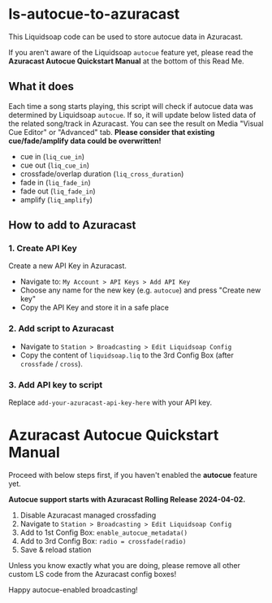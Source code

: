# ls-autocue-to-azuracast
This Liquidsoap code can be used to store autocue data in Azuracast.

If you aren't aware of the Liquidsoap `autocue` feature yet, please read the **Azuracast Autocue Quickstart Manual** at the bottom of this Read Me.

## What it does
Each time a song starts playing, this script will check if autocue data was determined by Liquidsoap `autocue`. If so, it will update below listed data of the related song/track in Azuracast. You can see the result on Media "Visual Cue Editor" or "Advanced" tab. **Please consider that existing cue/fade/amplify data could be overwritten!**

- cue in (`liq_cue_in`)
- cue out (`liq_cue_in`)
- crossfade/overlap duration (`liq_cross_duration`)
- fade in (`liq_fade_in`)
- fade out (`liq_fade_in`)
- amplify (`liq_amplify`)

## How to add to Azuracast

### 1. Create API Key
Create a new API Key in Azuracast.

- Navigate to: `My Account > API Keys > Add API Key`
- Choose any name for the new key (e.g. `autocue`) and press "Create new key"
- Copy the API Key and store it in a safe place

### 2. Add script to Azuracast
- Navigate to `Station > Broadcasting > Edit Liquidsoap Config`
- Copy the content of `liquidsoap.liq` to the 3rd Config Box (after `crossfade` / `cross`).

### 3. Add API key to script
Replace `add-your-azuracast-api-key-here` with your API key.

# Azuracast Autocue Quickstart Manual
Proceed with below steps first, if you haven't enabled the **autocue** feature yet. 

**Autocue support starts with Azuracast Rolling Release 2024-04-02.**

1. Disable Azuracast managed crossfading
2. Navigate to `Station > Broadcasting > Edit Liquidsoap Config`
3. Add to 1st Config Box: `enable_autocue_metadata()`
4. Add to 3rd Config Box: `radio = crossfade(radio)`
5. Save & reload station

Unless you know exactly what you are doing, please remove all other custom LS code from the Azuracast config boxes!

Happy autocue-enabled broadcasting!
